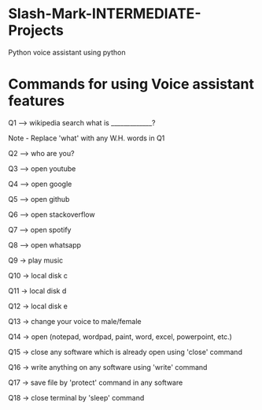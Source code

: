 # Slash-Mark-INTERMEDIATE-Projects
Python voice assistant using python

# Commands for using Voice assistant features

Q1 --> wikipedia search what is _____________?

Note - Replace 'what' with any W.H. words in Q1

Q2 --> who are you?

Q3 --> open youtube

Q4 --> open google

Q5 --> open github

Q6 --> open stackoverflow

Q7 --> open spotify

Q8 --> open whatsapp

Q9 -> play music

Q10 -> local disk c

Q11 -> local disk d

Q12 -> local disk e

Q13 -> change your voice to male/female

Q14 -> open (notepad, wordpad, paint, word, excel, powerpoint, etc.)

Q15 -> close any software which is already open using 'close' command

Q16 -> write anything on any software using 'write' command

Q17 -> save file by 'protect' command in any software

Q18 -> close terminal by 'sleep' command

